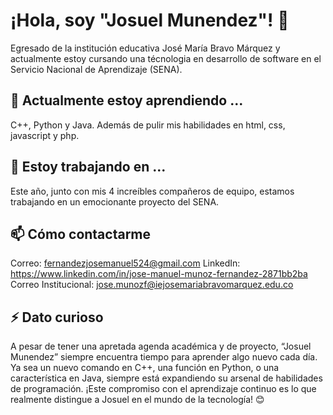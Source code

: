 # ¡Hola, soy "Josuel Munendez"! 👋

Egresado de la institución educativa José María Bravo Márquez y actualmente estoy cursando una técnologia en desarrollo de software en el Servicio Nacional de Aprendizaje (SENA). 

## 🌱 Actualmente estoy aprendiendo ...

C++, Python y Java. Además de pulir mis habilidades en html, css, javascript y php.

## 🔭 Estoy trabajando en ...

Este año, junto con mis 4 increíbles compañeros de equipo, estamos trabajando en un emocionante proyecto del SENA.

## 📫 Cómo contactarme

Correo: fernandezjosemanuel524@gmail.com
LinkedIn: https://www.linkedin.com/in/jose-manuel-munoz-fernandez-2871bb2ba
Correo Institucional: jose.munozf@iejosemariabravomarquez.edu.co

## ⚡ Dato curioso

A pesar de tener una apretada agenda académica y de proyecto, “Josuel Munendez” siempre encuentra tiempo para aprender algo nuevo cada día. Ya sea un nuevo comando en C++, una función en Python, o una característica en Java, siempre está expandiendo su arsenal de habilidades de programación. ¡Este compromiso con el aprendizaje continuo es lo que realmente distingue a Josuel en el mundo de la tecnología! 😊
